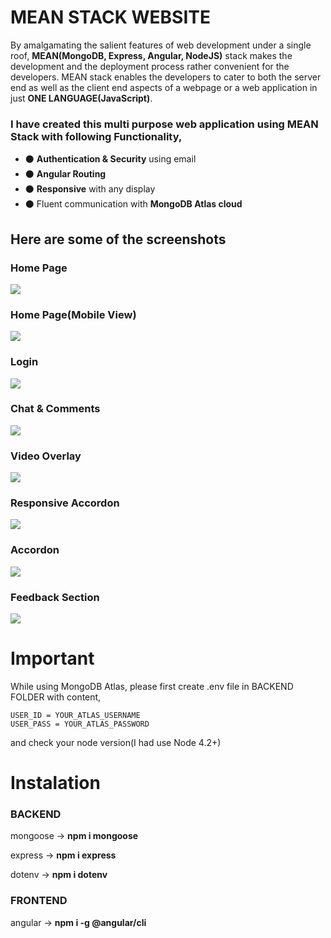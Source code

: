 # MEAN STACK WEBSITE
By amalgamating the salient features of web development under a single roof, **MEAN(MongoDB, Express, Angular, NodeJS)** stack makes the development and the deployment process rather convenient for the developers. MEAN stack enables the developers to cater to both the server end as well as the client end aspects of a webpage or a web application in just **ONE LANGUAGE(JavaScript)**.

### I have created this multi purpose web application using MEAN Stack with following Functionality,
- ⚫ **Authentication & Security** using email
- ⚫ **Angular Routing**
- ⚫ **Responsive** with any display
- ⚫ Fluent communication with **MongoDB Atlas cloud**

## Here are some of the screenshots
### **Home Page**
![](./PREVIEW/1.png?raw=true)
### **Home Page(Mobile View)**

![](./PREVIEW/2.png?raw=true)

### **Login**
![](./PREVIEW/3.png?raw=true)
### **Chat & Comments**
![](./PREVIEW/4.png?raw=true)
### **Video Overlay**

![](./PREVIEW/5.png?raw=true)

### **Responsive Accordon**
![](./PREVIEW/6.png?raw=true)
### **Accordon**
![](./PREVIEW/7.png?raw=true)
### **Feedback Section**
![](./PREVIEW/8.png?raw=true)

#
# Important
While using MongoDB Atlas, please first create .env file in BACKEND FOLDER with content,
```
USER_ID = YOUR_ATLAS_USERNAME
USER_PASS = YOUR_ATLAS_PASSWORD
```
and check your node version(I had use Node 4.2+)

#
# Instalation
### BACKEND
mongoose -> **npm i mongoose**

express -> **npm i express**

dotenv -> **npm i dotenv**
### FRONTEND
angular -> **npm i -g @angular/cli**